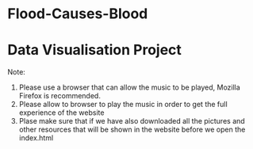 # Flood-Causes-Blood
Data Visualisation Project
==========================
Note:
1. Please use a browser that can allow the music to be played, Mozilla Firefox is recommended.
2. Please allow to browser to play the music in order to get the full experience of the website
3. Plase make sure that if we have also downloaded all the pictures and other resources that will be shown in the website before we open the index.html
